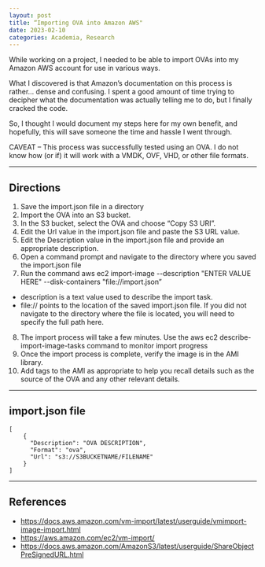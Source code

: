 ```yaml
---
layout: post
title: “Importing OVA into Amazon AWS"
date: 2023-02-10
categories: Academia, Research
---
```


While working on a project, I needed to be able to import OVAs into my Amazon AWS account for use in various ways.

What I discovered is that Amazon’s documentation on this process is rather… dense and confusing. I spent a good amount of time trying to decipher what the documentation was actually telling me to do, but I finally cracked the code.

So, I thought I would document my steps here for my own benefit, and hopefully, this will save someone the time and hassle I went through.

CAVEAT – This process was successfully tested using an OVA. I do not know how (or if) it will work with a VMDK, OVF, VHD, or other file formats.

---

## Directions

1. Save the import.json file in a directory
2. Import the OVA into an S3 bucket.
3. In the S3 bucket, select the OVA and choose “Copy S3 URI”.
4. Edit the Url value in the import.json file and paste the S3 URL value.
5. Edit the Description value in the import.json file and provide an appropriate description.
6. Open a command prompt and navigate to the directory where you saved the import.json file
7. Run the command aws ec2 import-image --description "ENTER VALUE HERE" --disk-containers "file://import.json”
- description is a text value used to describe the import task.
- file:// points to the location of the saved import.json file. If you did not navigate to the directory where the file is located, you will need to specify the full path here.
8. The import process will take a few minutes. Use the aws ec2 describe-import-image-tasks command to monitor import progress
9. Once the import process is complete, verify the image is in the AMI library.
10. Add tags to the AMI as appropriate to help you recall details such as the source of the OVA and any other relevant details.

---

## import.json file

~~~
[
    {
      "Description": "OVA DESCRIPTION",
      "Format": "ova",
      "Url": "s3://S3BUCKETNAME/FILENAME"
    }
]

~~~

---

## References

- https://docs.aws.amazon.com/vm-import/latest/userguide/vmimport-image-import.html
- https://aws.amazon.com/ec2/vm-import/
- https://docs.aws.amazon.com/AmazonS3/latest/userguide/ShareObjectPreSignedURL.html